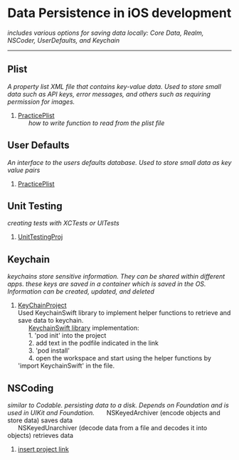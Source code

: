 # Data Persistence in iOS development
*includes various options for saving data locally: Core Data, Realm, NSCoder, UserDefaults, and Keychain*

---

## Plist
*A property list XML file that contains key-value data. Used to store small data such as API keys, error messages, and others such as requiring permission for images.*
1. [PracticePlist](https://github.com/RinniSwift/DataPersistence/tree/master/PracticePlist)\
&nbsp;&nbsp;&nbsp;&nbsp;&nbsp;&nbsp;*how to write function to read from the plist file*

## User Defaults
*An interface to the users defaults database. Used to store small data as key value pairs*
1. [PracticePlist](https://github.com/RinniSwift/DataPersistence/tree/master/PracticePlist)

## Unit Testing
*creating tests with XCTests or UITests*
1. [UnitTestingProj](https://github.com/RinniSwift/DataPersistence/tree/master/UnitTestingProj)

## Keychain
*keychains store sensitive information. They can be shared within different apps. these keys are saved in a container which is saved in the OS. Information can be created, updated, and deleted*
1. [KeyChainProject](https://github.com/RinniSwift/DataPersistence/tree/master/KeyChainProject)\
Used KeychainSwift library to implement helper functions to retrieve and save data to keychain.\
&nbsp;&nbsp;&nbsp;&nbsp;&nbsp;&nbsp;[KeychainSwift library](https://github.com/evgenyneu/keychain-swift#keychain_access_groups) implementation:\
&nbsp;&nbsp;&nbsp;&nbsp;&nbsp;&nbsp;1. 'pod init' into the project\
&nbsp;&nbsp;&nbsp;&nbsp;&nbsp;&nbsp;2. add text in the podfile indicated in the link\
&nbsp;&nbsp;&nbsp;&nbsp;&nbsp;&nbsp;3. 'pod install'\
&nbsp;&nbsp;&nbsp;&nbsp;&nbsp;&nbsp;4. open the workspace and start using the helper functions by 'import KeychainSwift' in the file.

## NSCoding
*similar to Codable. persisting data to a disk. Depends on Foundation and is used in UIKit and Foundation.*
&nbsp;&nbsp;&nbsp;&nbsp;&nbsp;&nbsp;NSKeyedArchiver (encode objects and store data) saves data\
&nbsp;&nbsp;&nbsp;&nbsp;&nbsp;&nbsp;NSKeyedUnarchiver (decode data from a file and decodes it into objects) retrieves data
1. [insert project link](https://github.com/RinniSwift/DataPersistence)
